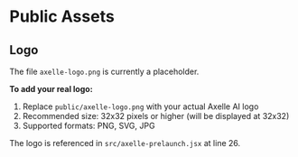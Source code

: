 # Public Assets

## Logo

The file `axelle-logo.png` is currently a placeholder.

**To add your real logo:**

1. Replace `public/axelle-logo.png` with your actual Axelle AI logo
2. Recommended size: 32x32 pixels or higher (will be displayed at 32x32)
3. Supported formats: PNG, SVG, JPG

The logo is referenced in `src/axelle-prelaunch.jsx` at line 26.
